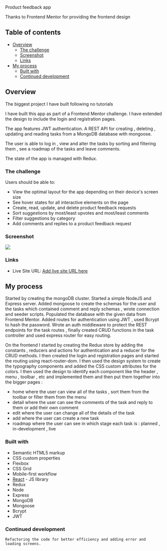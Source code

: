 Product feedback app

Thanks to Frontend Mentor for providing the frontend design

## Table of contents

- [Overview](#overview)
  - [The challenge](#the-challenge)
  - [Screenshot](#screenshot)
  - [Links](#links)
- [My process](#my-process)
  - [Built with](#built-with)
  - [Continued development](#continued-development)

## Overview

The biggest project I have built following no tutorials

I have built this app as part of a Frontend Mentor challenge. I have extended the design to include the login and registration pages.

The app features JWT authentication. A REST API for creating , deleting , updating and reading tasks from a MongoDB database with mongoose.

The user is able to log in , view and alter the tasks by sorting and filtering them , see a roadmap of the tasks and leave comments.

The state of the app is managed with Redux.

### The challenge

Users should be able to:

- View the optimal layout for the app depending on their device's screen size
- See hover states for all interactive elements on the page
- Create, read, update, and delete product feedback requests
- Sort suggestions by most/least upvotes and most/least comments
- Filter suggestions by category
- Add comments and replies to a product feedback request

### Screenshot

![](./screenshot.jpg)

### Links

- Live Site URL: [Add live site URL here](https://your-live-site-url.com)

## My process

Started by creating the mongoDB cluster. Started a simple NodeJS and Express server. Added mongoose to create the schemas for the user and the tasks which contained comment and reply schemas , wrote connection and seeder scripts. Populated the database with the given data from Frontend Mentor. Added routes for authentication using JWT , used Bcrypt to hash the password. Wrote an auth middleware to protect the REST endpoints for the task routes , finally created CRUD functions in the task controller and used express router for easy routing.

On the frontend I started by creating the Redux store by adding the constants , reducers and actions for authentication and a reducer for the CRUD methods. I then created the login and registration pages and started the routing using react-router-dom. I then used the design system to create the typography components and added the CSS custom attributes for the colors. I then used the design to identify each component like the header , menu , toolbar , etc and implemented them and then put them together into the bigger pages :

- home where the user can view all of the tasks , sort them from the toolbar or filter them from the menu
- detail where the user can see the comments of the task and reply to them or add their own comment
- edit where the user can change all of the details of the task
- add where the user can create a new task
- roadmap where the user can see in which stage each task is : planned , in-development , live

### Built with

- Semantic HTML5 markup
- CSS custom properties
- Flexbox
- CSS Grid
- Mobile-first workflow
- [React](https://reactjs.org/) - JS library
- Redux
- Node
- Express
- MongoDB
- Mongoose
- Bcrypt
- JWT

### Continued development

    Refactoring the code for better efficiency and adding error and loading screens.
